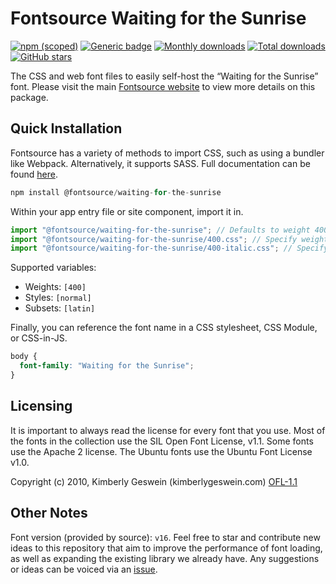 # Fontsource Waiting for the Sunrise

[![npm (scoped)](https://img.shields.io/npm/v/@fontsource/waiting-for-the-sunrise?color=brightgreen)](https://www.npmjs.com/package/@fontsource/waiting-for-the-sunrise) [![Generic badge](https://img.shields.io/badge/fontsource-passing-brightgreen)](https://github.com/fontsource/fontsource) [![Monthly downloads](https://badgen.net/npm/dm/@fontsource/waiting-for-the-sunrise)](https://github.com/fontsource/fontsource) [![Total downloads](https://badgen.net/npm/dt/@fontsource/waiting-for-the-sunrise)](https://github.com/fontsource/fontsource) [![GitHub stars](https://img.shields.io/github/stars/fontsource/fontsource.svg?style=social&label=Star)](https://github.com/fontsource/fontsource/stargazers)

The CSS and web font files to easily self-host the “Waiting for the Sunrise” font. Please visit the main [Fontsource website](https://fontsource.org/fonts/waiting-for-the-sunrise) to view more details on this package.

## Quick Installation

Fontsource has a variety of methods to import CSS, such as using a bundler like Webpack. Alternatively, it supports SASS. Full documentation can be found [here](https://fontsource.org/docs/getting-started/introduction).

```javascript
npm install @fontsource/waiting-for-the-sunrise
```

Within your app entry file or site component, import it in.

```javascript
import "@fontsource/waiting-for-the-sunrise"; // Defaults to weight 400
import "@fontsource/waiting-for-the-sunrise/400.css"; // Specify weight
import "@fontsource/waiting-for-the-sunrise/400-italic.css"; // Specify weight and style

```

Supported variables:
- Weights: `[400]`
- Styles: `[normal]`
- Subsets: `[latin]`

Finally, you can reference the font name in a CSS stylesheet, CSS Module, or CSS-in-JS.

```css
body {
  font-family: "Waiting for the Sunrise";
}
```

## Licensing
It is important to always read the license for every font that you use.
Most of the fonts in the collection use the SIL Open Font License, v1.1. Some fonts use the Apache 2 license. The Ubuntu fonts use the Ubuntu Font License v1.0.

Copyright (c) 2010, Kimberly Geswein (kimberlygeswein.com)
[OFL-1.1](http://scripts.sil.org/OFL)

## Other Notes
Font version (provided by source): `v16`.
Feel free to star and contribute new ideas to this repository that aim to improve the performance of font loading, as well as expanding the existing library we already have. Any suggestions or ideas can be voiced via an [issue](https://github.com/fontsource/fontsource/issues).